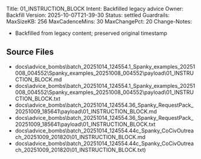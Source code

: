 Title: 01_INSTRUCTION_BLOCK
Intent: Backfilled legacy advice
Owner: Backfill
Version: 2025-10-07T21-39-30
Status: settled
Guardrails:
  MaxSizeKB: 256
  MaxCadenceMins: 30
  MaxChangePct: 20
Change-Notes:
  - Backfilled from legacy content; preserved original timestamp

## Source Files
- docs\advice_bombs\batch_20251014_124554\.1_Spanky_examples_20251008_004552\Spanky_examples_20251008_004552\payload\01_INSTRUCTION_BLOCK.md
- docs\advice_bombs\batch_20251014_124554\.1_Spanky_examples_20251008_004552\Spanky_examples_20251008_004552\payload\01_INSTRUCTION_BLOCK.txt
- docs\advice_bombs\batch_20251014_124554\.36_Spanky_RequestPack_20251009_185641\payload\01_INSTRUCTION_BLOCK.md
- docs\advice_bombs\batch_20251014_124554\.36_Spanky_RequestPack_20251009_185641\payload\01_INSTRUCTION_BLOCK.txt
- docs\advice_bombs\batch_20251014_124554\.44c_Spanky_CoCivOutreach_20251009_201820\01_INSTRUCTION_BLOCK.md
- docs\advice_bombs\batch_20251014_124554\.44c_Spanky_CoCivOutreach_20251009_201820\01_INSTRUCTION_BLOCK.txt)
